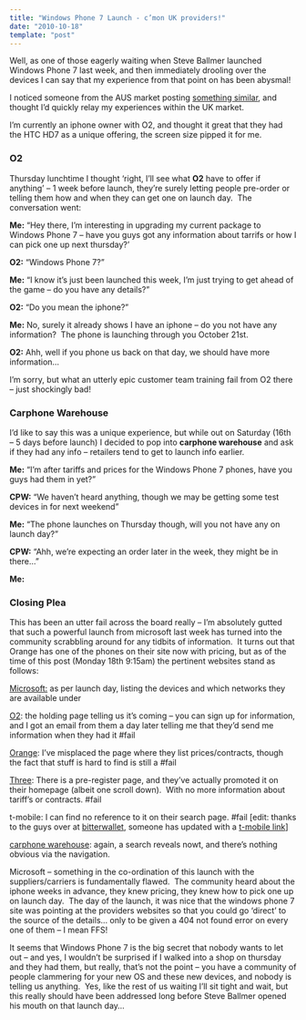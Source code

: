 ```yaml
---
title: "Windows Phone 7 Launch - c’mon UK providers!"
date: "2010-10-18"
template: "post"
---
```


Well, as one of those eagerly waiting when Steve Ballmer launched Windows Phone 7 last week, and then immediately drooling over the devices I can say that my experience from that point on has been abysmal!

I noticed someone from the AUS market posting [something similar](http://wss.boman.biz/Lists/Posts/Post.aspx?ID=60), and thought I’d quickly relay my experiences within the UK market.

I’m currently an iphone owner with O2, and thought it great that they had the HTC HD7 as a unique offering, the screen size pipped it for me.

### O2

Thursday lunchtime I thought ‘right, I’ll see what **O2** have to offer if anything’ – 1 week before launch, they’re surely letting people pre-order or telling them how and when they can get one on launch day.  The conversation went:

**Me:** “Hey there, I’m interesting in upgrading my current package to Windows Phone 7 – have you guys got any information about tarrifs or how I can pick one up next thursday?’

**O2:** “Windows Phone 7?”

**Me:** “I know it’s just been launched this week, I’m just trying to get ahead of the game – do you have any details?”

**O2:** “Do you mean the iphone?”

**Me:** <blinks>No, surely it already shows I have an iphone – do you not have any information?  The phone is launching through you October 21st.

**O2:** Ahh, well if you phone us back on that day, we should have more information…

I’m sorry, but what an utterly epic customer team training fail from O2 there – just shockingly bad!

### Carphone Warehouse

I’d like to say this was a unique experience, but while out on Saturday (16th – 5 days before launch) I decided to pop into **carphone warehouse** and ask if they had any info – retailers tend to get to launch info earlier.

**Me:** “I’m after tariffs and prices for the Windows Phone 7 phones, have you guys had them in yet?”

**CPW:** “We haven’t heard anything, though we may be getting some test devices in for next weekend”

**Me:** “The phone launches on Thursday though, will you not have any on launch day?”

**CPW:** “Ahh, we’re expecting an order later in the week, they might be in there…”

**Me:** <blinks again>

### Closing Plea

This has been an utter fail across the board really – I’m absolutely gutted that such a powerful launch from microsoft last week has turned into the community scrabbling around for any tidbits of information.  It turns out that Orange has one of the phones on their site now with pricing, but as of the time of this post (Monday 18th 9:15am) the pertinent websites stand as follows:

[Microsoft:](http://www.microsoft.com/windowsphone/en-gb/buy/7/phones.aspx) as per launch day, listing the devices and which networks they are available under

[O2](http://www.o2.co.uk/comingsoon/hd7): the holding page telling us it’s coming – you can sign up for information, and I got an email from them a day later telling me that they’d send me information when they had it #fail

[Orange](http://shop.orange.co.uk/shop/htc_7_mozart): I’ve misplaced the page where they list prices/contracts, though the fact that stuff is hard to find is still a #fail

[Three](http://www.three.co.uk/Phones/Windows_7_Pre_register): There is a pre-register page, and they’ve actually promoted it on their homepage (albeit one scroll down).  With no more information about tariff’s or contracts. #fail

t-mobile: I can find no reference to it on their search page. #fail [edit: thanks to the guys over at [bitterwallet](http://www.bitterwallet.com/three-days-before-sale-nobody-knows-about-windows-phone-7/35995), someone has updated with a [t-mobile link](http://www.t-mobile.co.uk/shop/pay-monthly/samsung-omnia-7/mobile-tariffs/)]

[carphone warehouse](http://www.carphonewarehouse.com/search?q=windows+phone+7&searchBtn.x=0&searchBtn.y=0): again, a search reveals nowt, and there’s nothing obvious via the navigation.

Microsoft – something in the co-ordination of this launch with the suppliers/carriers is fundamentally flawed.  The community heard about the iphone weeks in advance, they knew pricing, they knew how to pick one up on launch day.  The day of the launch, it was nice that the windows phone 7 site was pointing at the providers websites so that you could go ‘direct’ to the source of the details… only to be given a 404 not found error on every one of them – I mean FFS!

It seems that Windows Phone 7 is the big secret that nobody wants to let out – and yes, I wouldn’t be surprised if I walked into a shop on thursday and they had them, but really, that’s not the point – you have a community of people clammering for your new OS and these new devices, and nobody is telling us anything.  Yes, like the rest of us waiting I’ll sit tight and wait, but this really should have been addressed long before Steve Ballmer opened his mouth on that launch day…
